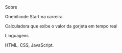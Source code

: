 Sobre 

Onebitcode
Start na carreira


Calculadora que exibe o valor da gorjeta em tempo real

Linguagens

HTML,
CSS,
JavaScript.